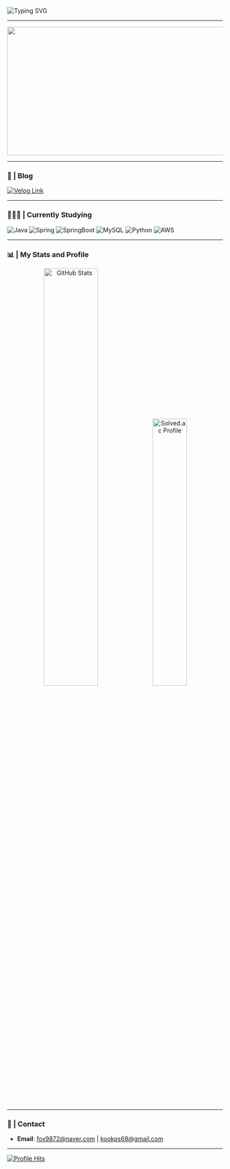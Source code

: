 
  <img src="https://readme-typing-svg.demolab.com/?lines=Welcome+to+my+GitHub!;My+name+is+Kyungmin!;I+am+a+backend+developer!&font=Fira%20Code&center=true&width=380&height=50&duration=4000&pause=1000&color=%23800080" alt="Typing SVG">
</h2>

---


  <a href="https://github.com/devxb/gitanimals">
    <img src="https://render.gitanimals.org/farms/kyungmin1221" width="600" height="300" />
  </a>
</p>

---

### 📓 | Blog  

  <a href="https://velog.io/@kyungmin" target="_blank">
    <img src="https://img.shields.io/badge/Velog-20C997?style=flat&logo=Velog&logoColor=white" alt="Velog Link" />
  </a>
</p>

---

### 🧑🏻‍💻 | Currently Studying

![Java](https://img.shields.io/badge/java-%23ED8B00.svg?style=for-the-badge&logo=openjdk&logoColor=white)
![Spring](https://img.shields.io/badge/Spring-6DB33F.svg?&style=for-the-badge&logo=Spring&logoColor=white)
![SpringBoot](https://img.shields.io/badge/springboot-6DB33F?style=for-the-badge&logo=springboot&logoColor=white)
![MySQL](https://img.shields.io/badge/MySQL-4479A1.svg?&style=for-the-badge&logo=MySQL&logoColor=white)
![Python](https://img.shields.io/badge/python-3670A0?style=for-the-badge&logo=python&logoColor=ffdd54)
![AWS](https://img.shields.io/badge/AWS-%23FF9900.svg?style=for-the-badge&logo=amazon-aws&logoColor=white)
</p>

---

### 📊 | My Stats and Profile
<p align="center">
  <img width="50%" src="https://github-readme-stats.vercel.app/api?username=kyungmin1221&show_icons=true&theme=vision-friendly-dark" alt="GitHub Stats">
  <a href="https://solved.ac/kyungmin1221">
    <img width="40%" src="http://mazassumnida.wtf/api/v2/generate_badge?boj=kyungmin1221" alt="Solved.ac Profile">
  </a>
</p>

---

### 📩 | Contact
- **Email**: fox9872@naver.com | kookps68@gmail.com

---

  <a href="https://hits.seeyoufarm.com">
    <img src="https://hits.seeyoufarm.com/api/count/incr/badge.svg?url=https%3A%2F%2Fgithub.com%2Fkyungmin1221&count_bg=%2379C83D&title_bg=%23555555&icon=&icon_color=%23E7E7E7&title=hits&edge_flat=false" alt="Profile Hits">
  </a>
</p>

